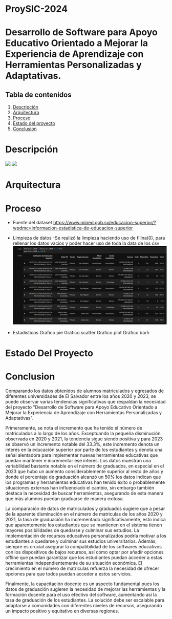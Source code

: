 # ProySIC-2024

# Desarrollo de Software para Apoyo Educativo Orientado a Mejorar la Experiencia de Aprendizaje con Herramientas Personalizadas y Adaptativas.

## Tabla de contenidos
1. [Descripción](#Descripción)
2. [Arquitectura](#Arquitectura)
3. [Proceso](#Proceso)
4. [Estado del proyecto](#EstadoDelProyecto)
5. [Conclusion](#Conclusion)

# Descripción
![](imgs/descripcion1.gif)
![](imgs/descripcion2.gif)

# Arquitectura

# Proceso

* Fuente del dataset
https://www.mined.gob.sv/educacion-superior/?wpdmc=informacion-estadistica-de-educacion-superior

* Limpieza de datos
-Se realizó la limpieza haciendo uso de fillna(0), para rellenar los datos vacios y poder hacer uso de toda la data de los csv
![](imgs/limpiezadedatos.png)

* Estadísticos
Gráfico pie
Gráfico scatter
Gráfico plot
Gráfico barh

# Estado Del Proyecto

# Conclusion
Comparando los datos obtenidos de alumnos matriculados y egresados de diferentes universidades de El Salvador entre los años 2020 y 2023, se puede observar varias tendencias significativas que respaldan la necesidad del proyecto "Desarrollo de Software para Apoyo Educativo Orientado a Mejorar la Experiencia de Aprendizaje con Herramientas Personalizadas y Adaptativas".

Primeramente, se nota el incremento que ha tenido el número de matriculados a lo largo de los años. Exceptuando la pequeña disminución observada en 2020 y 2021, la tendencia sigue siendo positiva y para 2023 se observó un incremento notable del 33.3%, este incremento denota un interés en la educación superior por parte de los estudiantes y denota una señal alentadora para implementar nuevas herramientas educativas que puedan mantener e incrementar ese interés.
Los datos muestran una variabilidad bastante notable en el número de graduados, en especial en el 2023 que hubo un aumento considerablemente superior al resto de años y donde el porcentaje de graduación alcanzó un 50% los datos indican que los programas y herramientas educativas han tenido éxito o probablemente situaciones externas han influenciado el cambio, sin embargo también destaca la necesidad de buscar herramientas, asegurando de esta manera que más alumnos puedan graduarse de manera exitosa.

La comparación de datos de matriculados y graduados sugiere que a pesar de la aparente disminución en el número de matriculas de los años 2020 y 2021, la tasa de graduación ha incrementado significativamente, esto indica que aparentemente los estudiantes que se mantienen en el sistema tienen mayores posibilidades de quedarse y culminar sus estudios. La implementación de recursos educativos personalizados podría motivar a los estudiantes a quedarse y culminar sus estudios universitarios.
Además, siempre es crucial asegurar la compatibilidad de los softwares educativos con los dispositivos de bajos recursos, así como optar por añadir opciones offline que puedan garantizar que los estudiantes puedan acceder a estas herramientas independientemente de su situación económica. El crecimiento en el número de matriculas refuerza la necesidad de ofrecer opciones para que todos puedan acceder a estos servicios.

Finalmente, la capacitación docente es un aspecto fundamental pues los datos de graduación sugieren la necesidad de mejorar las herramientas y la formación docente para el uso efectivo del software, aumentando así la tasa de graduación de los estudiantes. La solución debe ser escalable para adaptarse a comunidades con diferentes niveles de recursos, asegurando un impacto positivo y equitativo en diversas regiones.

